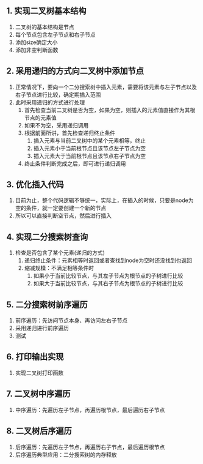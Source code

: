 ## 1. 实现二叉树基本结构
1. 二叉树的基本结构是节点
2. 每个节点包含左子节点和右子节点
3. 添加size确定大小
4. 添加非空判断函数
## 2. 采用递归的方式向二叉树中添加节点
1. 正常情况下，要向一个二分搜索树中插入元素，需要将该元素与左子节点以及右子节点进行比较，确定期插入范围
2. 此时采用递归的方式进行处理
    1. 首先检查当前二叉树是否为空，如果为空，则插入的元素值直接作为其根节点的元素值
    2. 如果不为空，采用递归调用
    3. 根据前面所讲，首先检查递归终止条件
        1. 插入元素与当前二叉树中的某个元素相等，终止
        2. 插入元素小于当前根节点且该节点左子节点为空
        3. 插入元素大于当前根节点且该节点右子节点为空
    4. 终止条件判断完成之后，即可进行递归调用    
## 3. 优化插入代码
1. 目前为止，整个代码逻辑不够统一，实际上，在插入的时候，只要是node为空的条件，就一定要创建一个新的节点
2. 所以可以直接判断空节点，然后进行插入
## 4. 实现二分搜索树查询
1. 检查是否包含了某个元素(递归的方式)
    1. 递归终止条件：元素相等时返回或者查找到node为空时还没找到也返回
    2. 缩减规模：不满足相等条件时
        1. 如果小于当前比较节点，与其左子节点为根节点的子树进行比较
        2. 如果大于当前比较节点，与其右子节点为根节点的子树进行比较
## 5. 二分搜索树前序遍历
1. 前序遍历：先访问节点本身、再访问左右子节点
2. 采用递归进行前序遍历
3. 测试
## 6. 打印输出实现
1. 实现二叉树打印函数        
## 7. 二叉树中序遍历
1. 中序遍历：先遍历左子节点，再遍历根节点，最后遍历右子节点
## 8. 二叉树后序遍历
1. 后序遍历：先遍历左子节点，再遍历右子节点，最后遍历根节点
2. 后序遍历典型应用：二分搜索树的内存释放